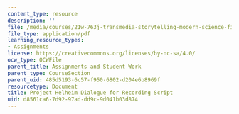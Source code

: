```yaml
---
content_type: resource
description: ''
file: /media/courses/21w-763j-transmedia-storytelling-modern-science-fiction-spring-2014/d8561ca67d9297addd9c9d041b03d874_MIT21W_763JS14_Dilguercrdng.pdf
file_type: application/pdf
learning_resource_types:
- Assignments
license: https://creativecommons.org/licenses/by-nc-sa/4.0/
ocw_type: OCWFile
parent_title: Assignments and Student Work
parent_type: CourseSection
parent_uid: 485d5193-6c57-f950-6802-d204e6b8969f
resourcetype: Document
title: Project Helheim Dialogue for Recording Script
uid: d8561ca6-7d92-97ad-dd9c-9d041b03d874
---
```


